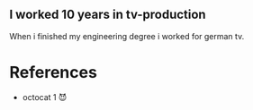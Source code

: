 
## I worked 10 years in tv-production
When i finished my engineering degree i worked for german tv.

# References

* octocat 1 😈

